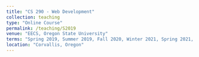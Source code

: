 ```yaml
---
title: "CS 290 - Web Development"
collection: teaching
type: "Online Course"
permalink: /teaching/S2019
venue: "EECS, Oregon State University"
terms: "Spring 2019, Summer 2019, Fall 2020, Winter 2021, Spring 2021, Fall 2021"
location: "Corvallis, Oregon"
---
```

